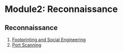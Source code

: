 # Module2: Reconnaissance

Reconnaissance
---

1. [Footprinting and Social Engineering](./Footprinting.md)
2. [Port Scanning](./PortScanning.md)